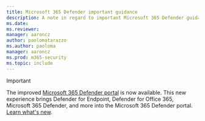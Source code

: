 ```yaml
---
title: Microsoft 365 Defender important guidance
description: A note in regard to important Microsoft 365 Defender guidance.
ms.date: 
ms.reviewer: 
manager: aaroncz
author: paolomatarazzo
ms.author: paoloma
manager: aaroncz
ms.prod: m365-security
ms.topic: include
---
```


> [!IMPORTANT]
> The improved [Microsoft 365 Defender portal](https://security.microsoft.com) is now available. This new experience brings Defender for Endpoint, Defender for Office 365, Microsoft 365 Defender, and more into the Microsoft 365 Defender portal. [Learn what's new](/microsoft-365/security/mtp/overview-security-center).
